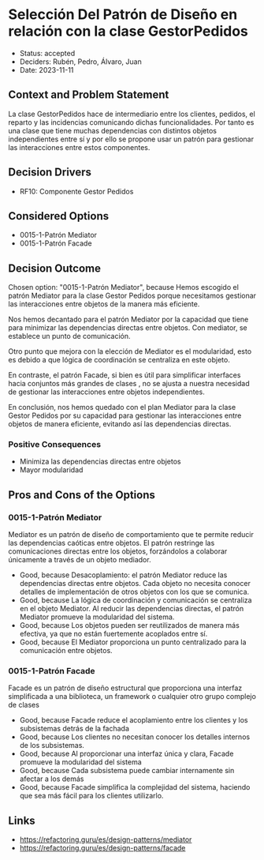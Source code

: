 # Selección Del Patrón de Diseño en relación con la clase GestorPedidos

* Status: accepted
* Deciders: Rubén, Pedro, Álvaro, Juan
* Date: 2023-11-11

## Context and Problem Statement

La clase GestorPedidos hace de intermediario entre los clientes, pedidos, el reparto y las incidencias comunicando dichas funcionalidades. Por tanto es una clase que tiene muchas dependencias con distintos objetos independientes entre sí y por ello se propone usar un patrón para gestionar las interacciones entre estos componentes.

## Decision Drivers

* RF10: Componente Gestor Pedidos

## Considered Options

* 0015-1-Patrón Mediator
* 0015-1-Patrón Facade

## Decision Outcome

Chosen option: "0015-1-Patrón Mediator", because Hemos escogido el patrón Mediator para la clase Gestor Pedidos porque necesitamos
gestionar las interacciones entre objetos de la manera más eficiente.

Nos hemos decantado para el patrón Mediator por la capacidad que tiene para
minimizar las dependencias directas entre objetos. Con mediator, se establece un
punto de comunicación.

Otro punto que mejora con la elección de Mediator es el modularidad, esto es debido a
que lógica de coordinación se centraliza en este objeto.

En contraste, el patrón Facade, si bien es útil para simplificar interfaces hacia conjuntos
más grandes de clases , no se ajusta a nuestra necesidad de gestionar las interacciones
entre objetos independientes.

En conclusión, nos hemos quedado con el plan Mediator para la clase Gestor Pedidos
por su capacidad para gestionar las interacciones entre objetos de manera eficiente,
evitando así las dependencias directas.

### Positive Consequences

* Minimiza las dependencias directas entre objetos
* Mayor modularidad

## Pros and Cons of the Options

### 0015-1-Patrón Mediator

Mediator es un patrón de diseño de comportamiento que te permite reducir las dependencias caóticas entre objetos. El patrón restringe las comunicaciones directas entre los objetos, forzándolos a colaborar únicamente a través de un objeto mediador.

* Good, because Desacoplamiento: el patrón Mediator reduce las dependencias directas entre objetos. Cada objeto no necesita conocer detalles de implementación de otros objetos con los que se comunica.
* Good, because La lógica de coordinación y comunicación se centraliza en el objeto Mediator. Al reducir las dependencias directas, el patrón Mediator promueve la modularidad del sistema.
* Good, because Los objetos pueden ser reutilizados de manera más efectiva, ya que no están fuertemente acoplados entre sí.
* Good, because El Mediator proporciona un punto centralizado para la comunicación entre objetos.

### 0015-1-Patrón Facade

Facade es un patrón de diseño estructural que proporciona una interfaz simplificada a una biblioteca, un framework o cualquier otro grupo complejo de clases

* Good, because Facade reduce el acoplamiento entre los clientes y los subsistemas detrás de la fachada
* Good, because Los clientes no necesitan conocer los detalles internos de los subsistemas.
* Good, because Al proporcionar una interfaz única y clara, Facade promueve la modularidad del sistema
* Good, because Cada subsistema puede cambiar internamente sin afectar a los demás
* Good, because Facade simplifica la complejidad del sistema, haciendo que sea más fácil para los clientes utilizarlo.

## Links

* https://refactoring.guru/es/design-patterns/mediator
* https://refactoring.guru/es/design-patterns/facade
